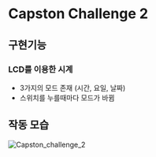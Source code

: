# Capston Challenge 2
## 구현기능
### LCD를 이용한 시계
- 3가지의 모드 존재 (시간, 요일, 날짜)
- 스위치를 누를때마다 모드가 바뀜

## 작동 모습
![Capston_challenge_2](https://user-images.githubusercontent.com/59993347/134616154-4a1d1ae0-301a-4e60-9453-5a1addf3d37f.gif)

